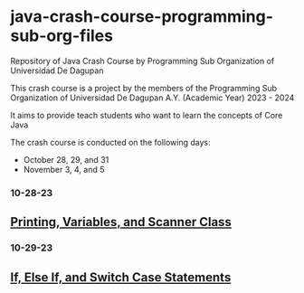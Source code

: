 # java-crash-course-programming-sub-org-files
Repository of Java Crash Course by Programming Sub Organization of Universidad De Dagupan

This crash course is a project by the members of the Programming Sub Organization of Universidad De Dagupan A.Y. (Academic Year) 2023 - 2024

It aims to provide teach students who want to learn the concepts of Core Java

The crash course is conducted on the following days: 
- October 28, 29, and 31
- November 3, 4, and 5

### 10-28-23
## [Printing, Variables, and Scanner Class](10-28-23/)

### 10-29-23
## [If, Else If, and Switch Case Statements](10-29-23/)
